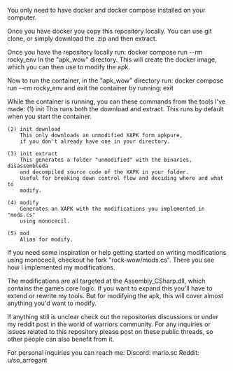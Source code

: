You only need to have docker and docker compose installed on your computer.

Once you have docker you copy this repository locally. 
You can use git clone, or simply download the .zip and
then extract.

Once you have the repository locally run:
    docker compose run --rm rocky_env
In the "apk_wow" directory.
This will create the docker image, which you can then use
to modify the apk.

Now to run the container, in the "apk_wow" directory run:
    docker compose run --rm rocky_env
and exit the container by running:
    exit

While the container is running, you can these 
commands from the tools I've made:
    (1) init
        This runs both the download and extract.
        This runs by default when you start
        the container.

    (2) init download
        This only downloads an unmodified XAPK form apkpure, 
        if you don't already have one in your directory.

    (3) init extract
        This generates a folder "unmodified" with the binaries, disassembleda
        and decompiled source code of the XAPK in your folder.
        Useful for breaking down control flow and deciding where and what to
        modify.

    (4) modify
        Generates an XAPK with the modifications you implemented in "mods.cs"
        using monocecil.

    (5) mod
        Alias for modify.

If you need some inspiration or help getting started on writing modifications using
monocecil, checkout he fork "rock-wow/mods.cs". There you see how I implemented
my modifications.

The modifications are all targeted at the Assembly_CSharp.dll, which contains the games
core logic. If you want to expand this you'll have to extend or rewrite my tools.
But for modifying the apk, this will cover almost anything you'd want to modify.

If anything still is unclear check out the repositories discussions or under my reddit post in
the world of warriors community. For any inquiries or issues related to this repository please
post on these public threads, so other people can also benefit from it.


For personal inquiries you can reach me:
    Discord: mario.sc
    Reddit: u/so_arrogant
    